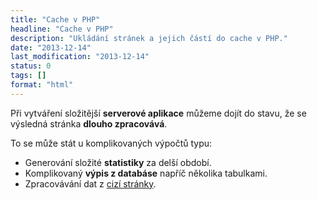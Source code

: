 ```yaml
---
title: "Cache v PHP"
headline: "Cache v PHP"
description: "Ukládání stránek a jejich částí do cache v PHP."
date: "2013-12-14"
last_modification: "2013-12-14"
status: 0
tags: []
format: "html"
---
```


<p>Při vytváření složitější <b>serverové aplikace</b> můžeme dojít do stavu, že se výsledná stránka <b>dlouho zpracovává</b>.</p>

<p>To se může stát u komplikovaných výpočtů typu:</p>

<ul>
  <li>Generování složité <b>statistiky</b> za delší období.</li>
  <li>Komplikovaný <b>výpis z databáse</b> napříč několika tabulkami.</li>
  <li>Zpracovávání dat z <a href="/stazeni-stranky">cizí stránky</a>.</li>
</ul>